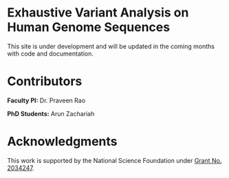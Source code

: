 # Exhaustive Variant Analysis on Human Genome Sequences

This site is under development and will be updated in the coming months with code and documentation.

# Contributors

**Faculty PI:** Dr. Praveen Rao

**PhD Students:** Arun Zachariah

# Acknowledgments

This work is supported by the National Science Foundation under [Grant No. 2034247](https://nsf.gov/awardsearch/showAward?AWD_ID=2034247).
